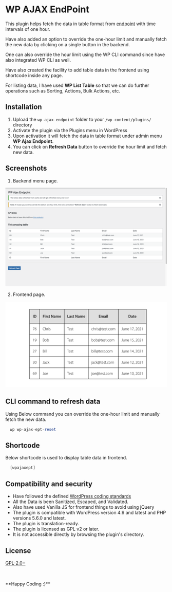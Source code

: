 # WP AJAX EndPoint

This plugin helps fetch the data in table format from [endpoint](https://miusage.com/v1/challenge/1/) with time intervals of one hour.

Have also added an option to override the one-hour limit and manually fetch the new data by clicking on a single button in the backend.

One can also override the hour limit using the WP CLI command since have also integrated WP CLI as well.

Have also created the facility to add table data in the frontend using shortcode inside any page.

For listing data, I have used **WP List Table** so that we can do further operations such as Sorting, Actions, Bulk Actions, etc.


## Installation

1. Upload the `wp-ajax-endpoint` folder to your `/wp-content/plugins/` directory
2. Activate the plugin via the Plugins menu in WordPress
3. Upon activation it will fetch the data in table format under admin menu **WP Ajax Endpoint**.
4. You can click on **Refresh Data** button to override the hour limit and fetch new data.


## Screenshots

1. Backend menu page.

  ![Screenshot](https://github.com/upeshv/wp-ajax-endpoint/blob/master/assets/images/backend-table.png?raw=true)
  
2. Frontend page.

  ![Screenshot](https://github.com/upeshv/wp-ajax-endpoint/blob/master/assets/images/frontend-table.png?raw=true)


## CLI command to refresh data

Using Below command you can override the one-hour limit and manually fetch the new data.

```php
  wp wp-ajax-ept-reset
```


## Shortcode

Below shortcode is used to display table data in frontend.

```php
  [wpajaxept]
```


## Compatibility and security

* Have followed the defined [WordPress coding standards](https://make.wordpress.org/core/handbook/best-practices/coding-standards/)
* All the Data is been Sanitized, Escaped, and Validated.
* Also have used Vanilla JS for frontend things to avoid using jQuery
* The plugin is compatible with WordPress version 4.9 and latest and PHP versions 5.6.0 and latest.
* The plugin is translation-ready.
* The plugin is licensed as GPL v2 or later.
* It is not accessible directly by browsing the plugin's directory.


## License
[GPL-2.0+](https://www.gnu.org/licenses/gpl-2.0.html)


<br>
<br>
**Happy Coding :)**